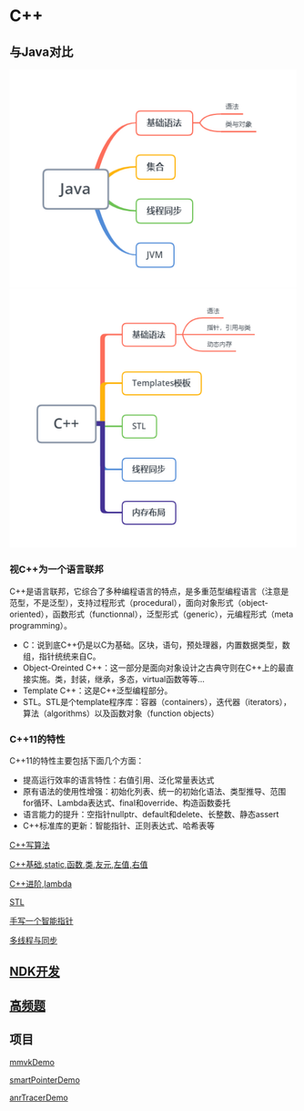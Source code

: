 # C++

## 与Java对比

![](./java.png)
![](./C++.png)

### 视C++为一个语言联邦
C++是语言联邦，它综合了多种编程语言的特点，是多重范型编程语言（注意是范型，不是泛型），支持过程形式（procedural），面向对象形式（object-oriented），函数形式（functionnal），泛型形式（generic），元编程形式（meta programming）。

* C：说到底C++仍是以C为基础。区块，语句，预处理器，内置数据类型，数组，指针统统来自C。
* Object-Oreinted C++：这一部分是面向对象设计之古典守则在C++上的最直接实施。类，封装，继承，多态，virtual函数等等...
* Template C++：这是C++泛型编程部分。
* STL。STL是个template程序库：容器（containers），迭代器（iterators），算法（algorithms）以及函数对象（function objects）

### C++11的特性
C++11的特性主要包括下面几个方面：

* 提高运行效率的语言特性：右值引用、泛化常量表达式
* 原有语法的使用性增强：初始化列表、统一的初始化语法、类型推导、范围for循环、Lambda表达式、final和override、构造函数委托
* 语言能力的提升：空指针nullptr、default和delete、长整数、静态assert
* C++标准库的更新：智能指针、正则表达式、哈希表等

[C++写算法](./C++写算法.md)

[C++基础](./C++基础.md),[static](./static.md),[函数](./函数.md),[类](./类.md),[友元](./友元.md),[左值,右值](./左值,右值.md)

[C++进阶](./C++进阶.md),[lambda](./lambda.md)

[STL](./STL.md)

[手写一个智能指针](./智能指针.md)

[多线程与同步](./多线程与同步/多线程与同步.md)

## [NDK开发](https://github.com/chaoyueLin/ndkDemo)

## [高频题](./高频题.md)

## 项目
[mmvkDemo](https://github.com/chaoyueLin/mmkvDemo)

[smartPointerDemo](https://github.com/chaoyueLin/smartPointerDemo)

[anrTracerDemo](https://github.com/chaoyueLin/AnrTracerDemo)

